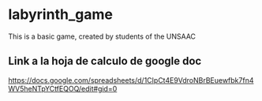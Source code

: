 # labyrinth_game

This is a basic game, created by students of the UNSAAC

## Link a la hoja de calculo de google doc

https://docs.google.com/spreadsheets/d/1CIpCt4E9VdroNBrBEuewfbk7fn4WV5heNTpYCtfEQOQ/edit#gid=0
